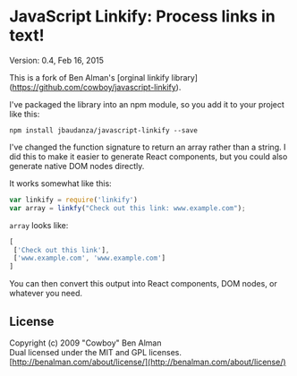 # JavaScript Linkify: Process links in text! #

Version: 0.4, Feb 16, 2015

This is a fork of Ben Alman's [orginal linkify library] (https://github.com/cowboy/javascript-linkify).

I've packaged the library into an npm module, so you add it to your project like this:

    npm install jbaudanza/javascript-linkify --save

I've changed the function signature to return an array rather than a string. I did this to make it easier to generate React
components, but you could also generate native DOM nodes directly. 

It works somewhat like this:

```javascript
var linkify = require('linkify')
var array = linkfy("Check out this link: www.example.com");
```
   
`array` looks like:
   
```javascript
[
 ['Check out this link'],
 ['www.example.com', 'www.example.com']
]
```
   
   You can then convert this output into React components, DOM nodes, or whatever you need. 
   

## License ##
Copyright (c) 2009 "Cowboy" Ben Alman  
Dual licensed under the MIT and GPL licenses.  
[http://benalman.com/about/license/](http://benalman.com/about/license/)
